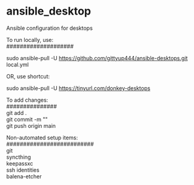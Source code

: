 # ansible_desktop
Ansible configuration for desktops  
  
To run locally, use:  
####################  
  
sudo ansible-pull -U https://github.com/gittyup444/ansible-desktops.git local.yml  
  
OR, use shortcut:  
  
sudo ansible-pull -U https://tinyurl.com/donkey-desktops  
  
  
To add changes:  
###############  
git add .  
git commit -m "<COMMENT>"  
git push origin main  
  
  
Non-automated setup items:  
##########################  
git  
syncthing  
keepassxc  
ssh identities  
balena-etcher
